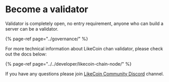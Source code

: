 # Become a validator

Validator is completely open, no entry requirement, anyone who can build a server can be a validator.

{% page-ref page="../governance/" %}

For more technical information about LikeCoin chan validator, please check out the docs below:

{% page-ref page="../../developer/likecoin-chain-node/" %}

If you have any questions please join [LikeCoin Community Discord](https://discord.com/invite/W4DQ6peZZZ) channel.

